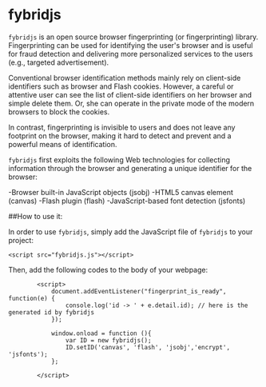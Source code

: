 fybridjs
========

`fybridjs` is an open source browser fingerprinting (or fingerprinting) library. Fingerprinting can be used for identifying the user's browser and is useful for fraud detection and delivering more personalized services to the users (e.g., targeted advertisement).  

Conventional browser identification methods mainly rely on client-side identifiers such as browser and Flash cookies. However, a careful or attentive user can see the list of client-side identifiers on her browser and simple delete them. Or, she can operate in the private mode of the modern browsers to block the cookies. 

In contrast, fingerprinting is invisible to users and does not leave any footprint on the browser, making it hard to detect and prevent and a powerful means of identification.

`fybridjs` first exploits the following Web technologies for collecting information through the browser and generating a unique identifier for the browser:

-Browser built-in JavaScript objects (jsobj)
-HTML5 canvas element (canvas)
-Flash plugin (flash)
-JavaScript-based font detection (jsfonts)


##How to use it:

In order to use `fybridjs`, simply add the JavaScript file of `fybridjs` to your project:

```
<script src="fybridjs.js"></script>
```

Then, add the following codes to the body of your webpage:
```
        <script>
            document.addEventListener("fingerprint_is_ready", function(e) {
                console.log('id -> ' + e.detail.id); // here is the generated id by fybridjs
            });

            window.onload = function (){
                var ID = new fybridjs();
                ID.setID('canvas', 'flash', 'jsobj','encrypt', 'jsfonts');
            };
            
        </script>
```
